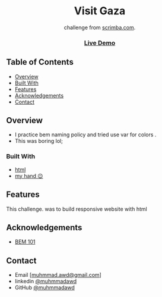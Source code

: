 <h1 align="center">Visit Gaza</h1>

<div align="center">
  challenge from  <a href="http://scrimba.com" target="_blank">scrimba.com</a>.
</div>

<div align="center">
  <h3>
    <a href="https://muhmmadawd.github.io/Html-website-with-bem-class-naming/">
      Live Demo
    </a>
  </h3>
</div>

<!-- ![screenshot](https://github.com/MuhmmadAwd/upload-gif/blob/main/jake3elwood.gif) -->

<!-- TABLE OF CONTENTS -->

## Table of Contents

- [Overview](#overview)
- [Built With](#built-with)
- [Features](#features)
- [Acknowledgements](#acknowledgements)
- [Contact](#contact)

<!-- OVERVIEW -->

## Overview

<!-- Introduce your projects by taking a screenshot or a gif. Try to tell visitors a
story about your project by answering: -->

<!-- - Where can I see your demo?
- What was your experience?
- What have you learned/improved?
- Your wisdom? :) -->

- I practice bem naming policy and tried use var for colors .
- This was boring lol;

### Built With

<!-- This section should list any major frameworks that you built your project using. Here are a few examples.-->

- [html]()
- [my hand 😉]()

## Features

<!-- List the features of your application or follow the template. Don't share the figma file here :) -->

This challenge. was to build responsive website with html

## Acknowledgements

<!-- This section should list any articles or add-ons/plugins that helps you to complete the project. This is optional but it will help you in the future. For exmpale -->

- [BEM 101](https://css-tricks.com/bem-101/)


## Contact
- Email [muhmmad.awd@gmail.com]
- linkedin [@muhmmadawd](https://www.linkedin.com/in/muhmmadawd/)
- GitHub [@muhmmadawd](https://github.com/MuhmmadAwd)

